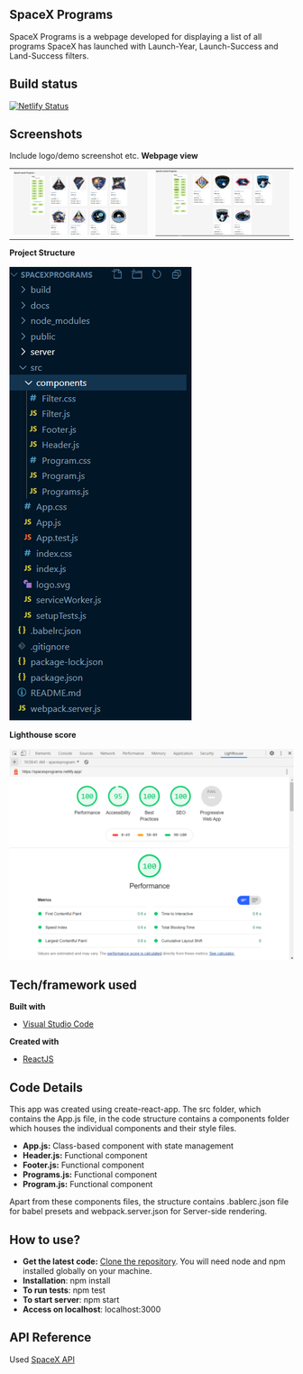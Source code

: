 ## SpaceX Programs
SpaceX Programs is a webpage developed for displaying a list of all programs SpaceX has launched with Launch-Year, Launch-Success and Land-Success filters.

## Build status
[![Netlify Status](https://api.netlify.com/api/v1/badges/95f7133c-6015-4e7e-b2b5-2dba5a7c285a/deploy-status)](https://app.netlify.com/sites/spacexprograms/deploys)
 
## Screenshots
Include logo/demo screenshot etc.
**Webpage view**
<table>
    <tr>
        <td>
            <img alt="base" src="docs/base_page.PNG">
        </td>
        <td>
            <img alt="filters" src="docs/with_filters.PNG">
        </td>
    </tr>
</table>

**Project Structure**
<br />
<br />
<img alt="structure" src="docs/structure.PNG">

**Lighthouse score**
<br />
<br />
<img alt="lighthouse" src="docs/lighthouse.PNG">

## Tech/framework used

<b>Built with</b>
- [Visual Studio Code](https://code.visualstudio.com/)

<b>Created with</b>
- [ReactJS](https://reactjs.org/)

## Code Details
This app was created using create-react-app.
The src folder, which contains the App.js file, in the code structure contains a components folder which houses the individual components and their style files.
- **App.js:** Class-based component with state management <br/>
- **Header.js:** Functional component <br/>
- **Footer.js:** Functional component <br/>
- **Programs.js:** Functional component <br/>
- **Program.js:** Functional component 

Apart from these components files, the structure contains .bablerc.json file for babel presets and webpack.server.json for Server-side rendering.


## How to use?
- **Get the latest code:**
[Clone the repository](). You will need node and npm installed globally on your machine.
- **Installation**: npm install
- **To run tests**: npm test
- **To start server**: npm start
- **Access on localhost**: localhost:3000


## API Reference

Used [SpaceX API](https://api.spaceXdata.com/v3/launches)